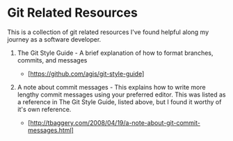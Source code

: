 # Git Related Resources

This is a collection of git related resources I've found helpful along
my journey as a software developer.

1. The Git Style Guide - A brief explanation of how to format branches,
   commits, and messages
   * [https://github.com/agis/git-style-guide]

2. A note about commit messages - This explains how to write more
   lengthy commit messages using your preferred editor. This was listed
   as a reference in The Git Style Guide, listed above, but I found it
   worthy of it's own reference.
   * [http://tbaggery.com/2008/04/19/a-note-about-git-commit-messages.html]


